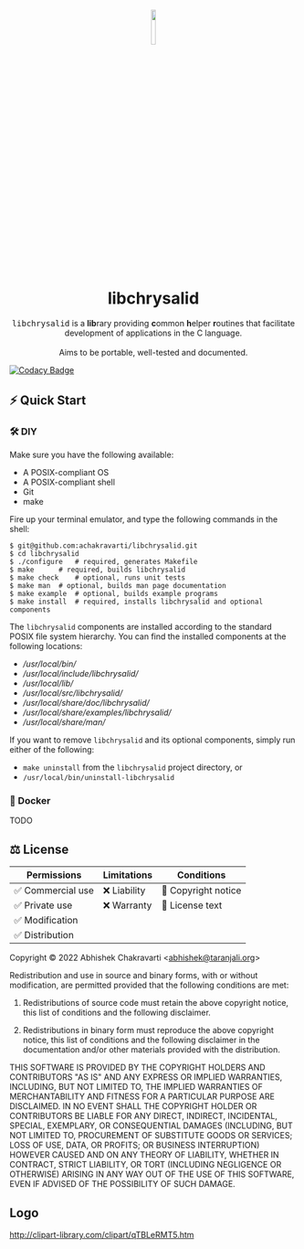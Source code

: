 <h1 align="center">
<img width=12.5% src="https://github.com/achakravarti/libchrysalid/blob/setup/init-readme/doc/img/logo.png">
<br>
libchrysalid
</h1>
<p align="center">
<tt>libchrysalid</tt> is a <b>lib</b>rary providing <b>c</b>ommon <b>h</b>elper
<b>r</b>outines that facilitate development of applications in the C language.
<br><br>
Aims to be portable, well-tested and documented.
</p>

[![Codacy Badge](https://app.codacy.com/project/badge/Grade/910a3b79e57842788226170cc93183ea)](https://www.codacy.com/gh/achakravarti/libchrysalid/dashboard?utm_source=github.com&amp;utm_medium=referral&amp;utm_content=achakravarti/libchrysalid&amp;utm_campaign=Badge_Grade)

## ⚡️ Quick Start

### 🛠️  DIY

Make sure you have the following available:
  - A POSIX-compliant OS
  - A POSIX-compliant shell
  - Git
  - make

Fire up your terminal emulator, and type the following commands in the shell:

```
$ git@github.com:achakravarti/libchrysalid.git
$ cd libchrysalid
$ ./configure	# required, generates Makefile
$ make		# required, builds libchrysalid
$ make check	# optional, runs unit tests
$ make man 	# optional, builds man page documentation
$ make example 	# optional, builds example programs
$ make install	# required, installs libchrysalid and optional components
```

The `libchrysalid` components are installed according to the standard POSIX file
system hierarchy. You can find the installed components at the following
locations:
  - */usr/local/bin/*
  - */usr/local/include/libchrysalid/*
  - */usr/local/lib/*
  - */usr/local/src/libchrysalid/*
  - */usr/local/share/doc/libchrysalid/*
  - */usr/local/share/examples/libchrysalid/*
  - */usr/local/share/man/*

If you want to remove `libchrysalid` and its optional components, simply run
either of the following:
  - `make uninstall` from the `libchrysalid` project directory, or
  - `/usr/local/bin/uninstall-libchrysalid`

### 🐳  Docker
TODO

## ⚖️  License

|Permissions       |Limitations   |Conditions          |
|------------------|--------------|--------------------|
|✅ Commercial use | ❌ Liability | 📢 Copyright notice
|✅ Private use    | ❌ Warranty  | 📢 License text
|✅ Modification   |              |
|✅ Distribution   |              | 

Copyright &copy; 2022 Abhishek Chakravarti
&lt;abhishek@taranjali.org&gt;

Redistribution and use in source and binary forms, with or without modification,
are permitted provided that the following conditions are met:

1. Redistributions of source code must retain the above copyright notice, this
   list of conditions and the following disclaimer.

2. Redistributions in binary form must reproduce the above copyright notice,
   this list of conditions and the following disclaimer in the documentation
   and/or other materials provided with the distribution.

THIS SOFTWARE IS PROVIDED BY THE COPYRIGHT HOLDERS AND CONTRIBUTORS "AS IS" AND
ANY EXPRESS OR IMPLIED WARRANTIES, INCLUDING, BUT NOT LIMITED TO, THE IMPLIED
WARRANTIES OF MERCHANTABILITY AND FITNESS FOR A PARTICULAR PURPOSE ARE
DISCLAIMED. IN NO EVENT SHALL THE COPYRIGHT HOLDER OR CONTRIBUTORS BE LIABLE FOR
ANY DIRECT, INDIRECT, INCIDENTAL, SPECIAL, EXEMPLARY, OR CONSEQUENTIAL DAMAGES
(INCLUDING, BUT NOT LIMITED TO, PROCUREMENT OF SUBSTITUTE GOODS OR SERVICES;
LOSS OF USE, DATA, OR PROFITS; OR BUSINESS INTERRUPTION) HOWEVER CAUSED AND ON
ANY THEORY OF LIABILITY, WHETHER IN CONTRACT, STRICT LIABILITY, OR TORT
(INCLUDING NEGLIGENCE OR OTHERWISE) ARISING IN ANY WAY OUT OF THE USE OF THIS
SOFTWARE, EVEN IF ADVISED OF THE POSSIBILITY OF SUCH DAMAGE.


## Logo
http://clipart-library.com/clipart/qTBLeRMT5.htm

